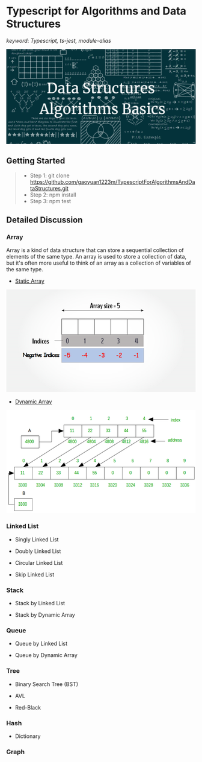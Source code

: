 # Typescript for Algorithms and Data Structures

*keyword*: *Typescript, ts-jest, module-alias*

![Algorithms and Data Structures](./assets/img/main/background.png)

## Getting Started

> - Step 1: git clone https://github.com/gaoyuan1223m/TypescriptForAlgorithmsAndDataStructures.git
> - Step 2: npm install
> - Step 3: npm test

## Detailed Discussion

### Array
Array is a kind of data structure that can store a sequential collection of elements of the same type. An array is used to store a collection of data, but it's often more useful to think of an array as a collection of variables of the same type.
- [Static Array](https://github.com/gaoyuan1223m/TypescriptForAlgorithmsAndDataStructures/blob/master/src/DataStructure/array/static-array.ts)

<img src="assets/img/array/static-array.png">

- [Dynamic Array](https://github.com/gaoyuan1223m/TypescriptForAlgorithmsAndDataStructures/blob/master/src/DataStructure/array/dynamic-array.ts)

<img src="assets/img/array/dynamic-array.png">

### Linked List

- Singly Linked List

- Doubly Linked List

- Circular Linked List

- Skip Linked List

### Stack

- Stack by Linked List

- Stack by Dynamic Array

### Queue

- Queue by Linked List

- Queue by Dynamic Array

### Tree

- Binary Search Tree (BST)

- AVL

- Red-Black

### Hash

- Dictionary

### Graph
